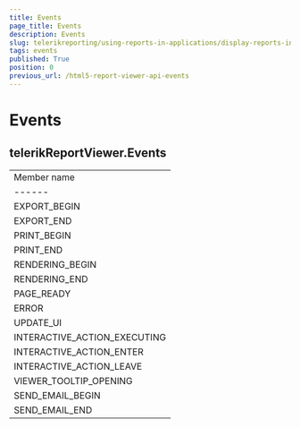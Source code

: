 ```yaml
---
title: Events
page_title: Events 
description: Events
slug: telerikreporting/using-reports-in-applications/display-reports-in-applications/web-application/html5-report-viewer/api-reference/telerikreportviewer-namespace/events
tags: events
published: True
position: 0
previous_url: /html5-report-viewer-api-events
---
```


# Events

## telerikReportViewer.Events


|   |
| ------ |
| Member name |
| ------ |
|EXPORT_BEGIN|
|EXPORT_END|
|PRINT_BEGIN|
|PRINT_END|
|RENDERING_BEGIN|
|RENDERING_END|
|PAGE_READY|
|ERROR|
|UPDATE_UI|
|INTERACTIVE_ACTION_EXECUTING|
|INTERACTIVE_ACTION_ENTER|
|INTERACTIVE_ACTION_LEAVE|
|VIEWER_TOOLTIP_OPENING|
|SEND_EMAIL_BEGIN|
|SEND_EMAIL_END|

